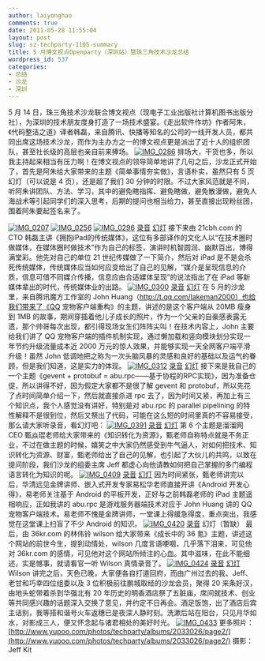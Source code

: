 ```yaml
---
author: laiyonghao
comments: true
date: 2011-05-28 11:55:04
layout: post
slug: sz-techparty-1105-summary
title: 5 月博文视点Openparty（深圳站）暨珠三角技术沙龙总结
wordpress_id: 537
categories:
- 总结
- 沙龙
- 深圳
---
```


5 月 14 日，珠三角技术沙龙联合博文视点（现电子工业出版社计算机图书出版分社），为深圳的技术朋友度身打造了一场技术盛宴。《走出软件作坊》作者阿朱，《代码整洁之道》译者韩磊，来自腾讯、快播等知名的公司的一线开发人员，都共同出席这场技术沙龙，而作为主办方之一的博文视点更是派出了近十人的组织团队，甚至社长级的高层也亲自前来捧场。
[![IMG_0286](http://pic.yupoo.com/techparty/B4zNdvPS/medium.jpg)](http://www.yupoo.com/photos/techparty/81078561/)
排场大，干货也多，所以我主持起来相当有压力啊！在博文视点的领导简单地讲了几句之后，沙龙正式开始了，首先是阿朱给大家带来的主题《简单事情夯实做》，言语朴实，虽然只有 5 页幻灯（可以说是 4 页），还是超了我们 30 分钟的时限。不过大家风范就是不同，听阿朱讲团队、方法、学习，其中的避免瞎指挥、避免瞎做，避免散漫做，避免人海战术等引起同学们的深入思考，后期的提问也相当给力，甚至直接出现粉丝团，围着阿朱要起签名来了。
<!-- more -->
[![IMG_0207](http://pic.yupoo.com/techparty/B4zIMkQY/medium.jpg)](http://www.yupoo.com/photos/techparty/81078364/)
[![IMG_0256](http://pic.yupoo.com/techparty/B4zLyAcl/medium.jpg)](http://www.yupoo.com/photos/techparty/81078493/)
[![IMG_0296](http://pic.yupoo.com/techparty/B4zNHNMv/medium.jpg)](http://www.yupoo.com/photos/techparty/81078573/)
[录音](http://techparty-media.qiniudn.com/2011/05/sz-zhu.mp3)
[幻灯](http://www.slideshare.net/laiyonghao/01-8124228)
接下来由 21cbh.com 的 CTO 韩磊主讲《拥抱iPad的传统媒体》，这位有多部译作的文化人以“在技术圈时做媒体，在媒体圈时做技术”作为自己的标签，演讲时机智圆润、幽默百出，博得满堂彩。他先对自己的单位 21 世纪传媒做了一下简介，然后对 iPad 是不是会杀死传统媒体，传统媒体应当如何应变给出了自己的见解，“媒介是呈现信息的介质，信息可借不同媒介传播，信息应由合适媒体呈现”的说法指出了在 iPad 等新媒体辈出的时代，传统媒体业的出路。
[![IMG_0300](http://pic.yupoo.com/techparty/B4zNYQve/medium.jpg)](http://www.yupoo.com/photos/techparty/81078593/)
[录音](http://techparty-media.qiniudn.com/2011/05/sz-hanlei.mp3)
[幻灯](http://www.slideshare.net/laiyonghao/02-cocoa-conferencehanlei)
在 5 月的沙龙里，来自腾讯魔方工作室的 John Huang（http://t.qq.com/lakeman2000）也给我们带来了《QQ 宠物客户端重构》的主题，讲述的是这个客户端从 20MB 瘦身到 1MB 的故事，期间穿插着他儿子成长的照片，作为一个父亲的自豪感表露无遗，那个帅哥每次出现，都引得现场女生们阵阵尖叫！在技术内容上，John 主要给我们讲了 QQ 宠物客户端的插件机制实现，通过懒加载和竖向模块划分实现一年节约升级流量成本近 2000 万元的惊人效果，并能够实现一天全网客户端平滑升级！虽然 John 低调地把之称为一次头脑风暴的灵感和良好的基础以及运气的眷顾，但是我们知道，这是实力的体现。
[![IMG_0312](http://pic.yupoo.com/techparty/B4zOCOkK/medium.jpg)](http://www.yupoo.com/photos/techparty/81078676/)
[录音](http://techparty-media.qiniudn.com/2011/05/sz-johnhuang.mp3)
[幻灯](http://www.slideshare.net/laiyonghao/03-8131839)
接下来是我自己的一个主题《gevent + protobuf = abu.rpc——基于协程的RPC实现》，因为准备仓促，所以讲得不好，因为假定大家都不是很了解 gevent 和 protobuf，所以先花了点时间简单介绍一下，然后就直接杀进 rpc 去了，因为时间又紧，再加上有三个知识点，我个人感觉没有讲好，特别是对 abu.rpc 的 parallel pipelining 的特性解释不是很到位，然后又祭出了代码，可能在这么短的时间里真的不容易接受，那么请大家听录音，看幻灯吧：
[![IMG_0391](http://pic.yupoo.com/techparty/B4zSmO3r/medium.jpg)](http://www.yupoo.com/photos/techparty/81078863/)
[录音](http://techparty-media.qiniudn.com/2011/05/sz-laiyonghao.mp3)
[幻灯](http://www.slideshare.net/laiyonghao/aburpc-intro)
第 6 个主题是溜溜网 CEO 甄焱琨老师给大家带来的《知识转化为资源》，甄老师自称特点就是不务正业，不过在做主题的时候，嬉笑之中大家仍然感受到牛气逼人，对如何把技术、知识转化为资源、财富，甄老师给出了自己的见解，也引起了大伙儿的共鸣，以致在提问阶段，我们沙龙的组委主席 Jeff 都虚心向他请教如何把自己掌握的多门编程语言转化为知识的呢。
[![IMG_0409](http://pic.yupoo.com/techparty/B4zSOUeP/medium.jpg)](http://www.yupoo.com/photos/techparty/81078874/)
[录音](http://techparty-media.qiniudn.com/2011/05/sz-liuliu.mp3)
[幻灯](http://www.slideshare.net/laiyonghao/06-8124619)
因为时间紧张，甄老师讲完以后，华清远见金牌讲师、嵌入式开发专家易松华老师直接开讲《Android 开发心得》，易老师关注基于 Android 的平板开发，正好与之前韩磊老师的 iPad 主题遥相响应，正如我讲的 abu.rpc 是游戏服务器端技术对应于 John Huang 讲的 QQ 宠物客户端技术。易老师不愧是金牌讲师，一堂课上得缓急得度，重点突出，我感觉在这堂课上扫盲了不少 Android 的知识。
[![IMG_0420](http://pic.yupoo.com/techparty/B4zTjO7H/medium.jpg)](http://www.yupoo.com/photos/techparty/81078886/)
[录音](http://techparty-media.qiniudn.com/2011/05/sz-guohongzhi.mp3)
幻灯（暂缺）
最后，由 36kr.com 的林伟铃 wilson 给大家带来《成长中的 36 氪》主题，讲述这个网站的前世今生，提到动情处，wilson 几度言语哽咽，几乎落下泪来，可见他对 36kr.com 的感情，可见他对这个网站所倾注的心血。其中滋味，在此不能细述，实是憾事，就请看官一听 Wilson 真情录音了。
[![IMG_0424](http://pic.yupoo.com/techparty/B4zTuHai/medium.jpg)](http://www.yupoo.com/photos/techparty/81078890/)
[录音](http://techparty-media.qiniudn.com/2011/05/sz-wilson.mp3)
[幻灯](http://www.slideshare.net/laiyonghao/07-36)
Wilson 讲完之后，天色已晚，大家便各自打道回府，而由广州过去的我、Jeff、老甘和巧幸四位组委以及 3 位积极前往鹏城取经的沙龙会员，聚得 20 来条好汉，由地头蛇带着杀到华强北有 20 年历史的明香酒店祭了五脏庙，席间就技术、创业等共同感兴趣的话题深入交换了意见，并约定不日再会。酒足饭饱，出了酒店后宾主话别，我等搭和谐号火车返穗已是夜深人静时刻。洗漱后站在阳台，只见月华如水，对影成三人，便又怀念起与诸君相处的美好时光。
[![IMG_0433](http://pic.yupoo.com/techparty/B4zU2Orp/medium.jpg)](http://www.yupoo.com/photos/techparty/81078900/)
更多照片：[http://www.yupoo.com/photos/techparty/albums/2033026/page2/](http://www.yupoo.com/photos/techparty/albums/2033026/page2/)
摄影：Jeff Kit
